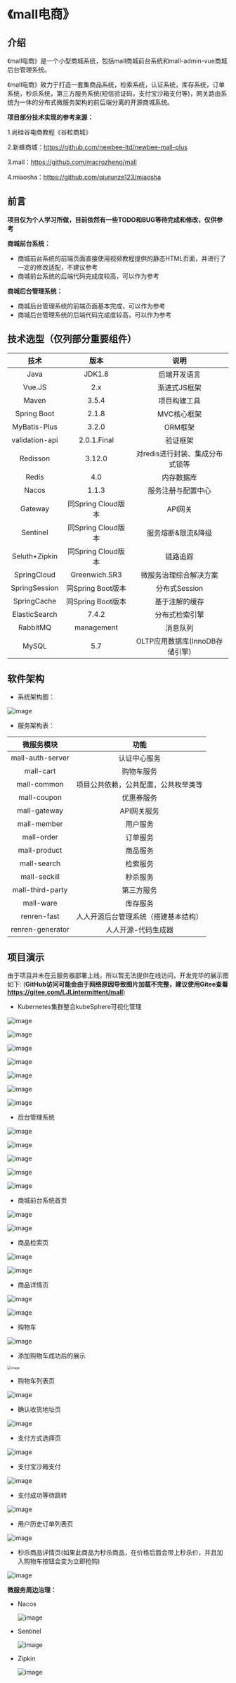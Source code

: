 #                                                  											《mall电商》

## 介绍

《mall电商》是一个小型商城系统，包括mall商城前台系统和mall-admin-vue商城后台管理系统。

《mall电商》致力于打造一套集商品系统，检索系统，认证系统，库存系统，订单系统，秒杀系统，第三方服务系统(短信验证码，支付宝沙箱支付等)，网关路由系统为一体的分布式微服务架构的前后端分离的开源商城系统。

**项目部分技术实现的参考来源：**

1.尚硅谷电商教程《谷粒商城》

2.新蜂商城：https://github.com/newbee-ltd/newbee-mall-plus

3.mall：https://github.com/macrozheng/mall

4.miaosha：https://github.com/qiurunze123/miaosha

## 前言

**项目仅为个人学习所做，目前依然有一些TODO和BUG等待完成和修改，仅供参考**

**商城前台系统：**

* 商城前台系统的前端页面直接使用视频教程提供的静态HTML页面，并进行了一定的修改适配，不建议参考
* 商城前台系统的后端代码完成度较高，可以作为参考

**商城后台管理系统：**

* 商城后台管理系统的前端页面基本完成，可以作为参考
* 商城后台管理系统的后端代码完成度较高，可以作为参考

## 技术选型（仅列部分重要组件）

|      技术      |        版本        |              说明               |
| :------------: | :----------------: | :-----------------------------: |
|      Java      |       JDK1.8       |          后端开发语言           |
|     Vue.JS     |        2.x         |          渐进式JS框架           |
|     Maven      |       3.5.4        |          项目构建工具           |
|  Spring Boot   |       2.1.8        |           MVC核心框架           |
|  MyBatis-Plus  |       3.2.0        |             ORM框架             |
| validation-api |    2.0.1.Final     |            验证框架             |
|    Redisson    |       3.12.0       | 对redis进行封装、集成分布式锁等 |
|     Redis      |        4.0         |           内存数据库            |
|     Nacos      |       1.1.3        |       服务注册与配置中心        |
|    Gateway     | 同Spring Cloud版本 |             API网关             |
|    Sentinel    | 同Spring Cloud版本 |       服务熔断&限流&降级        |
| Seluth+Zipkin  | 同Spring Cloud版本 |            链路追踪             |
|  SpringCloud   |   Greenwich.SR3    |     微服务治理综合解决方案      |
| SpringSession  | 同Spring Boot版本  |          分布式Session          |
|  SpringCache   | 同Spring Boot版本  |         基于注解的缓存          |
| ElasticSearch  |       7.4.2        |         分布式检索引擎          |
|    RabbitMQ    |     management     |            消息队列             |
|     MySQL      |        5.7         | OLTP应用数据库(InnoDB存储引擎)  |

## 软件架构

* 系统架构图：

![image](https://note.youdao.com/yws/api/personal/file/WEBe6432858caeb0ddb75433a1f6b2c1037?method=download&shareKey=a66cfb247580976bee9355f94039fcb1)

* 服务架构表：

|    微服务模块    |                 功能                 |
| :--------------: | :----------------------------------: |
| mall-auth-server |             认证中心服务             |
|    mall-cart     |              购物车服务              |
|   mall-common    | 项目公共依赖，公共配置，公共枚举类等 |
|   mall-coupon    |              优惠券服务              |
|   mall-gateway   |             API网关服务              |
|   mall-member    |               用户服务               |
|    mall-order    |               订单服务               |
|   mall-product   |               商品服务               |
|   mall-search    |               检索服务               |
|   mall-seckill   |               秒杀服务               |
| mall-third-party |              第三方服务              |
|    mall-ware     |               库存服务               |
|   renren-fast    | 人人开源后台管理系统（搭建基本结构） |
| renren-generator |         人人开源-代码生成器          |

## 项目演示

由于项目并未在云服务器部署上线，所以暂无法提供在线访问，开发完毕的展示图如下: (**GitHub访问可能会由于网络原因导致图片加载不完整，建议使用Gitee查看  https://gitee.com/LJLintermittent/mall**)

* Kubernetes集群整合kubeSphere可视化管理

![image](https://note.youdao.com/yws/api/personal/file/WEBbf7593d7459fa775dfd2affcf4b90f73?method=download&shareKey=476e359045d9c470df76d13f5da8d8b9)

![image](https://note.youdao.com/yws/api/personal/file/WEBe894b5bc73812399678bb0827ffe8d10?method=download&shareKey=bd5074dd484b91b0edcc84f6ddbde6d4)

![image](https://note.youdao.com/yws/api/personal/file/WEB247be7fc38e621ea421da101d05634f8?method=download&shareKey=cb9c209e46625775a68ff06bf90f54e9)

![image](https://note.youdao.com/yws/api/personal/file/WEB2e151079731eb72754d8b195c81caeab?method=download&shareKey=b76a1c1f54627182c8d7dc61bc94b998)

![image](https://note.youdao.com/yws/api/personal/file/WEB3b51d51c2b410882f25d627f3791401b?method=download&shareKey=b38a4f64a4f46a5bd75e656c2cd896f7)

![image](https://note.youdao.com/yws/api/personal/file/WEBa97db931858ab77aba83f7d634ff486a?method=download&shareKey=7a600e66286f41fb2921096351f2f313)

![image](https://note.youdao.com/yws/api/personal/file/WEB82de1d891ce4190fe44ccd5bdd68ac51?method=download&shareKey=f0999fdf438237a721b952f8c90de58a)

* 后台管理系统

![image](https://note.youdao.com/yws/api/personal/file/WEBd99b4e3cfa32133787c03de2fe39e5c5?method=download&shareKey=2afa20e682cc807410dbe3ac753db0c0)

![image](https://mall-ljl.oss-cn-beijing.aliyuncs.com/mall/mallp/%E5%90%8E%E5%8F%B0%E7%AE%A1%E7%90%86%E7%B3%BB%E7%BB%9F%E5%95%86%E5%93%81%E7%AE%A1%E7%90%86%E9%A1%B5.png)

![image](https://mall-ljl.oss-cn-beijing.aliyuncs.com/mall/mallp/%E5%90%8E%E5%8F%B0%E7%AE%A1%E7%90%86%E7%B3%BB%E7%BB%9F%E8%A7%84%E6%A0%BC%E5%8F%82%E6%95%B0%E9%A1%B5.png)

![image](https://note.youdao.com/yws/api/personal/file/WEB4b500524b5e0384176c1a811dc044b35?method=download&shareKey=3a536cc3bd9d260f8ef8ee9fd35e309b)

![image](https://note.youdao.com/yws/api/personal/file/WEBfbff1d912387ef9ae789bb06682cc3da?method=download&shareKey=0d570b3922a6c90608646a56311af787)

* 商城前台系统首页

![image](https://mall-ljl.oss-cn-beijing.aliyuncs.com/mall/mallp/%E5%95%86%E5%9F%8E%E9%A6%96%E9%A1%B5.png)

![image](https://mall-ljl.oss-cn-beijing.aliyuncs.com/mall/mallp/%E5%95%86%E5%9F%8E%E9%A6%96%E9%A1%B5%E5%AE%8C%E6%95%B4%E5%9B%BE.png)

* 商品检索页

![image](https://note.youdao.com/yws/api/personal/file/WEB15985f4584a260ac31da914c102ad6d1?method=download&shareKey=7c8ca378c06abc4e4c0022b0310bc583)

![image](https://mall-ljl.oss-cn-beijing.aliyuncs.com/mall/mallp/%E5%95%86%E5%93%81%E6%A3%80%E7%B4%A2%E9%A1%B5%28%E4%B8%8B%29.png)

* 商品详情页

![image](https://note.youdao.com/yws/api/personal/file/WEBbd5d3a46933d4ce2ddb1e4d0378a7c9f?method=download&shareKey=02741fd5bc0c1322ef28e0479e293db5)

![image](https://mall-ljl.oss-cn-beijing.aliyuncs.com/mall/mallp/%E5%95%86%E5%93%81%E8%AF%A6%E6%83%85%E9%A1%B5%28%E4%B8%8B%29.png)

* 购物车

![image](https://mall-ljl.oss-cn-beijing.aliyuncs.com/mall/mallp/%E8%B4%AD%E7%89%A9%E8%BD%A6.png)

* 添加购物车成功后的展示

<img src="https://mall-ljl.oss-cn-beijing.aliyuncs.com/mall/mallp/%E6%B7%BB%E5%8A%A0%E8%B4%AD%E7%89%A9%E8%BD%A6%E6%88%90%E5%8A%9F%E9%A1%B5.png" alt="image" style="zoom:50%;" />

* 购物车列表页

![image](https://mall-ljl.oss-cn-beijing.aliyuncs.com/mall/mallp/%E8%B4%AD%E7%89%A9%E8%BD%A6%E5%88%97%E8%A1%A8%E9%A1%B5.png)

* 确认收货地址页

![image](https://mall-ljl.oss-cn-beijing.aliyuncs.com/mall/mallp/%E9%80%89%E6%8B%A9%E6%94%B6%E8%B4%A7%E5%9C%B0%E5%9D%80%E9%A1%B5.png)

* 支付方式选择页

![image](https://mall-ljl.oss-cn-beijing.aliyuncs.com/mall/mallp/%E9%80%89%E6%8B%A9%E6%94%AF%E4%BB%98%E5%AE%9D%E6%94%AF%E4%BB%98%E9%A1%B5.png)

* 支付宝沙箱支付

![image](https://mall-ljl.oss-cn-beijing.aliyuncs.com/mall/mallp/%E8%BE%93%E5%85%A5%E5%AF%86%E7%A0%81%E9%A1%B5.png)

* 支付成功等待跳转

![image](https://mall-ljl.oss-cn-beijing.aliyuncs.com/mall/mallp/%E7%AD%89%E5%BE%85%E8%B7%B3%E8%BD%AC%E9%A1%B5.png)

* 用户历史订单列表页

![image](https://mall-ljl.oss-cn-beijing.aliyuncs.com/mall/mallp/%E8%AE%A2%E5%8D%95%E9%A1%B5.png)

* 秒杀商品详情页(如果此商品为秒杀商品，在价格后面会带上秒杀价，并且加入购物车按钮会变为立即抢购)

![image](https://note.youdao.com/yws/api/personal/file/WEBd116d62b0d385a25855d583989d68247?method=download&shareKey=ce2d498848f624345671a422ed26a435)

**微服务周边治理：**

* Nacos

  ![image](https://mall-ljl.oss-cn-beijing.aliyuncs.com/mall/mallp/nacos.png)

* Sentinel

  ![image](https://note.youdao.com/yws/api/personal/file/WEBe64e01567f138edb024090b52440e122?method=download&shareKey=ab4eb4d53fb5d7e174d2ba5f95275474)

* Zipkin

  ![image](https://mall-ljl.oss-cn-beijing.aliyuncs.com/mall/mallp/zipkin.png)

  

#### 
